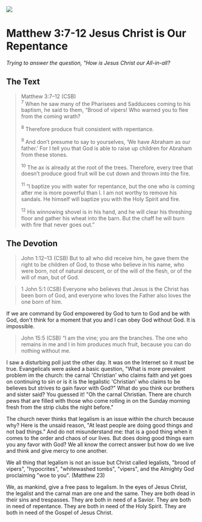 <img class="intro-right" src="/images/art-matthew.jpg">

# Matthew 3:7-12 Jesus Christ is Our Repentance

*Trying to answer the question, "How is Jesus Christ our All-in-all?*

## The Text

>Matthew 3:7–12 (CSB)  
><sup>7</sup> When he saw many of the Pharisees and Sadducees coming to his baptism, he said to them, “Brood of vipers! Who warned you to flee from the coming wrath? 
>
><sup>8</sup> Therefore produce fruit consistent with repentance. 
>
><sup>9</sup> And don’t presume to say to yourselves, ‘We have Abraham as our father.’ For I tell you that God is able to raise up children for Abraham from these stones. 
>
><sup>10</sup> The ax is already at the root of the trees. Therefore, every tree that doesn’t produce good fruit will be cut down and thrown into the fire. 
>
><sup>11</sup> “I baptize you with water for repentance, but the one who is coming after me is more powerful than I. I am not worthy to remove his sandals. He himself will baptize you with the Holy Spirit and fire. 
>
><sup>12</sup> His winnowing shovel is in his hand, and he will clear his threshing floor and gather his wheat into the barn. But the chaff he will burn with fire that never goes out.”

## The Devotion

>John 1:12–13 (CSB) But to all who did receive him, he gave them the right to be children of God, to those who believe in his name, who were born, not of natural descent, or of the will of the flesh, or of the will of man, but of God.

>1 John 5:1 (CSB) Everyone who believes that Jesus is the Christ has been born of God, and everyone who loves the Father also loves the one born of him.

If we are command by God empowered by God to turn to God and be with God, don't think for a moment that you and I can obey God without God. It is impossible.

>John 15:5 (CSB) “I am the vine; you are the branches. The one who remains in me and I in him produces much fruit, because you can do nothing without me.

I saw a disturbing poll just the other day. It was on the Internet so it must be true. Evangelicals were asked a basic question, "What is more prevalent problem im the church: the carnal 'Christian' who claims faith and yet goes on continuing to sin or is it is the legalistic 'Christian' who claims to be believes but strives to gain favor with God?" What do you think our brothers and sister said? You guessed it! "Oh the carnal Christian. There are church pews that are filled with those who come rolling in on the Sunday morning fresh from the strip clubs the night before."

The church never thinks that legalism is an issue within the church because why? Here is the unsaid reason, "At least people are doing good things and not bad things." And do not misunderstand me: that is a good thing when it comes to the order and chaos of our lives. But does doing good things earn you any favor with God? We all know the correct answer but how do we live and think and give mercy to one another.

We all thing that legalism is not an issue but Christ called legalists, "brood of vipers", "hypocrites", "whitewashed tombs", "vipers", and the Almighty God proclaiming "woe to you". (Matthew 23)

We, as mankind, give a free pass to legalism. In the eyes of Jesus Christ, the legalist and the carnal man are one and the same. They are both dead in their sins and trespasses. They are both in need of a Savior. They are both in need of repentance. They are both in need of the Holy Spirit. They are both in need of the Gospel of Jesus Christ.

